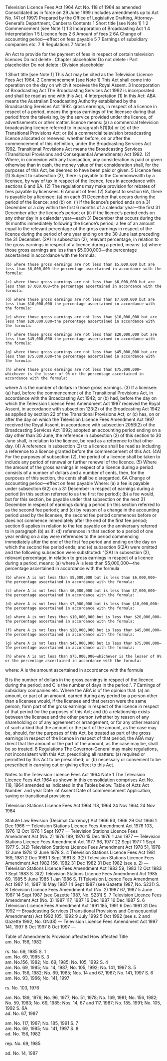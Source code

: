 
Television Licence Fees Act 1964
Act No. 118 of 1964 as amended 
Consolidated as in force on 29 June 1999
(includes amendments up to Act No. 141 of 1997)
Prepared by the Office of Legislative Drafting, Attorney-General’s Department, Canberra
Contents
1	Short title [see Note 1]	1
2	Commencement [see Note 1]	1
3	Incorporation of Broadcasting Act	1
4	Interpretation	1
5	Licence fees	2
6	Amount of fees	2
6A	Change of accounting period—effect on fees payable	5
7	Earnings of subsidiary companies etc.	7
8	Regulations	7
Notes 		9

An Act to provide for the payment of fees in respect of certain television licences
Do not delete : Chapter placeholder
Do not delete : Part placeholder
Do not delete : Division placeholder

1  Short title [see Note 1]
		This Act may be cited as the Television Licence Fees Act 1964.
2  Commencement [see Note 1]
		This Act shall come into operation on the day on which it receives the Royal Assent.
3  Incorporation of Broadcasting Act
		The Broadcasting Services Act 1992 is incorporated and shall be read as one with this Act.
4  Interpretation
	(1)	In this Act:
ABA means the Australian Broadcasting Authority established by the Broadcasting Services Act 1992.
gross earnings, in respect of a licence in respect of a period, means the gross earnings of the licensee during that period from the televising, by the service provided under the licence, of advertisements or other matter.
licence means:
	(a)	a commercial television broadcasting licence referred to in paragraph 5(1)(b) or (e) of the Transitional Provisions Act; or
	(b)	a commercial television broadcasting licence allocated or renewed, whether before, on or after the commencement of this definition, under the Broadcasting Services Act 1992.
Transitional Provisions Act means the Broadcasting Services (Transitional Provisions and Consequential Amendments) Act 1992.
	(2)	Where, in connexion with any transaction, any consideration is paid or given otherwise than in cash, the money value of that consideration shall, for the purposes of this Act, be deemed to have been paid or given.
5  Licence fees
	(1)	Subject to subsection (2), there is payable to the Commonwealth by a licensee, by way of tax in respect of the licence, fees in accordance with sections 6 and 6A.
	(2)	The regulations may make provision for rebates of fees payable by licensees.
6  Amount of fees
	(2)	Subject to section 6A, there is payable by a licensee:
	(a)	on each 31 December that occurs during the period of the licence; and
	(b)	on:
	(i)	if the licence’s period ends on a 31 December or a day within the first 6 months of a calendar year—the first 31 December after the licence’s period; or
	(ii)	if the licence’s period ends on any other day in a calendar year—each 31 December that occurs during the 18 months immediately following the licence’s period;
a fee of an amount equal to the relevant percentage of the gross earnings in respect of the licence during the period of one year ending on the 30 June last preceding the 31 December.
	(2A)	In subsection (2), relevant percentage, in relation to the gross earnings in respect of a licence during a period, means:
	(a)	where those gross earnings are less than $5,000,000—the percentage ascertained in accordance with the formula:
		
	(b)	where those gross earnings are not less than $5,000,000 but are less than $6,000,000—the percentage ascertained in accordance with the formula:
		
	(c)	where those gross earnings are not less than $6,000,000 but are less than $7,000,000—the percentage ascertained in accordance with the formula:
		
	(d)	where those gross earnings are not less than $7,000,000 but are less than $10,000,000—the percentage ascertained in accordance with the formula:
		
	(e)	where those gross earnings are not less than $10,000,000 but are less than $20,000,000—the percentage ascertained in accordance with the formula:
		
	(f)	where those gross earnings are not less than $20,000,000 but are less than $45,000,000—the percentage ascertained in accordance with the formula:
		
	(g)	where those gross earnings are not less than $45,000,000 but are less than $75,000,000—the percentage ascertained in accordance with the formula:
		
	(h)	where those gross earnings are not less than $75,000,000— whichever is the lesser of 9% or the percentage ascertained in accordance with the formula:
		
where A is the number of dollars in those gross earnings.
	(3)	If a licensee:
	(a)	had, before the commencement of the Transitional Provisions Act, in accordance with the Broadcasting Act 1942; or
	(b)	had, before the day on which the Television Licence Fees Amendment Act 1997 received the Royal Assent, in accordance with subsection 123(2) of the Broadcasting Act 1942 as applied by section 22 of the Transitional Provisions Act; or
	(c)	has, on or after the day on which the Television Licence Fees Amendment Act 1997 received the Royal Assent, in accordance with subsection 205B(2) of the Broadcasting Services Act 1992;
adopted an accounting period ending on a day other than 30 June, the reference in subsection (2) of this section to 30 June shall, in relation to the licence, be read as a reference to that other day.
	(4)	A reference in subsection (2) to a licence shall be read as including a reference to a licence granted before the commencement of this Act.
	(4A)	For the purposes of subsection (2), the period of a licence shall be taken to include any period of renewal or further renewal of the licence.
	(5)	Where the amount of the gross earnings in respect of a licence during a period consists of a number of dollars and a number of cents, then, for the purposes of this section, the cents shall be disregarded.
6A  Change of accounting period—effect on fees payable
		Where:
	(a)	a fee is payable under subsection 6(2) on a 31 December in respect of earnings during a period (in this section referred to as the first fee period);
	(b)	a fee would, but for this section, be payable under that subsection on the next 31 December in respect of earnings during a period (in this section referred to as the second fee period); and
	(c)	by reason of a change in the accounting period used by the licensee, the second fee period commences before or does not commence immediately after the end of the first fee period;
section 6 applies in relation to the fee payable on the anniversary referred to in paragraph (b) as if:
	(d)	references in that section to a period of one year ending on a day were references to the period commencing immediately after the end of the first fee period and ending on the day on which the second fee period ends; and
	(e)	subsection 6(2A) were omitted and the following subsection were substituted:
	“(2A)	In subsection (2), relevant percentage, in relation to gross earnings in respect of a licence during a period, means:
	(a)	where A is less than $5,000,000—the percentage ascertained in accordance with the formula:
		
	(b)	where A is not less than $5,000,000 but is less than $6,000,000—the percentage ascertained in accordance with the formula: 
		
	(c)	where A is not less than $6,000,000 but is less than $7,000,000—the percentage ascertained in accordance with the formula: 
		
	(d)	where A is not less than $7,000,000 but is less than $10,000,000—the percentage ascertained in accordance with the formula: 
		
	(e)	where A is not less than $10,000,000 but is less than $20,000,000—the percentage ascertained in accordance with the formula:
		
	(f)	where A is not less than $20,000,000 but is less than $45,000,000—the percentage ascertained in accordance with the formula: 
		
	(g)	where A is not less than $45,000,000 but is less than $75,000,000—the percentage ascertained in accordance with the formula:
		
	(h)	where A is not less than $75,000,000—whichever is the lesser of 9% or the percentage ascertained in accordance with the formula:
		
where: 
A is the amount ascertained in accordance with the formula 

B is the number of dollars in the gross earnings in respect of the licence during the period; and 
C is the number of days in the period.”.
7  Earnings of subsidiary companies etc.
		Where the ABA is of the opinion that:
	(a)	an amount, or part of an amount, earned during any period by a person other than a licensee would, if the licensee and that person were the same person, form part of the gross earnings in respect of the licence in respect of that period for the purposes of this Act; and
	(b)	a relationship exists between the licensee and the other person (whether by reason of any shareholding or of any agreement or arrangement, or for any other reason) of such a kind that the amount or the part of the amount, as the case may be, should, for the purposes of this Act, be treated as part of the gross earnings in respect of the licence in respect of that period;
the ABA may direct that the amount or the part of the amount, as the case may be, shall be so treated.
8  Regulations
		The Governor-General may make regulations, not inconsistent with this Act, prescribing all matters:
	(a)	required or permitted by this Act to be prescribed; or
	(b)	necessary or convenient to be prescribed in carrying out or giving effect to this Act. 


Notes to the Television Licence Fees Act 1964
Note 1
The Television Licence Fees Act 1964 as shown in this consolidation comprises Act No. 118, 1964 amended as indicated in the Tables below. 
Table of Acts
Act
Number  and year
Date  of Assent
Date of commencement
Application, saving or transitional provisions

Television Stations Licence Fees Act 1964
118, 1964
24 Nov 1964
24 Nov 1964

Statute Law Revision (Decimal Currency) Act 1966
93, 1966
29 Oct 1966
1 Dec 1966
—
Television Stations Licence Fees Amendment Act 1976
103, 1976
12 Oct 1976
1 Sept 1977
—
Television Stations Licence Fees Amendment Act (No. 2) 1976
189, 1976
15 Dec 1976
1 Jan 1977
—
Television Stations Licence Fees Amendment Act 1977
96, 1977
22 Sept 1977
1 Sept 1977
S. 3(2)
Television Stations Licence Fees Amendment Act 1978
51, 1978
12 June 1978
12 June 1978
S. 4
Television Stations Licence Fees Act 1981
169, 1981
2 Dec 1981
1 Sept 1981
S. 3(2)
Television Stations Licence Fees Amendment Act 1982
156, 1982
31 Dec 1982
31 Dec 1982 (see s. 2)
—
Television Stations Licence Fees Amendment Act 1983
59, 1983
12 Oct 1983
1 Sept 1983
S. 3(2)
Television Stations Licence Fees Amendment Act 1985
69, 1985
5 June 1985
1 Jan 1986
S. 11
Television Licence Fees Amendment Act 1987
14, 1987
18 May 1987
14 Sept 1987 (see Gazette 1987, No. S231)
S. 8
Television Licence Fees Amendment Act (No. 2) 1987
67, 1987
5 June 1987
14 Sept 1987 (see Gazette  1987, No. S231)
S. 7
Television Licence Fees Amendment Act (No. 3) 1987
117, 1987 
16 Dec 1987
16 Dec 1987
S. 6
Television Licence Fees Amendment Act 1991
185, 1991
6 Dec 1991
31 Dec 1992
—
Broadcasting Services (Transitional Provisions and Consequential Amendments) Act 1992
105, 1992
9 July 1992
5 Oct 1992 (see s. 2 and Gazette 1992, No. GN38)
—
Television Licence Fees Amendment Act 1997
141, 1997
8 Oct 1997
8 Oct 1997
—

Table of Amendments
Provision affected
How affected
Title 	
am. No. 156, 1982

rs. No. 69, 1985
S. 1 	
am. No. 69, 1985
S. 3 	
am. No.156, 1982; No. 69, 1985; No. 105, 1992
S. 4 	
am. No. 69, 1985; No. 14, 1987; No. 105, 1992; No. 141, 1997
S. 5 	
am. No. 156, 1982; No. 69, 1985; Nos. 14 and 67, 1987; No. 141, 1997
S. 6 	
am. No. 93, 1966; No. 141, 1997

rs. No. 103, 1976

am. No. 189, 1976; No. 96, 1977; No. 51, 1978; No. 169, 1981; No. 156, 1982; No. 59, 1983; No. 69, 1985; Nos. 14, 67 and 117, 1987; No. 185, 1991; No. 105, 1992
S. 6A 	
ad. No. 67, 1987

am. No. 117, 1987; No. 185, 1991
S. 7 	
am. No. 69, 1985; No. 141, 1997
S. 8 	
ad. No. 156, 1982

rep. No. 69, 1985

ad. No. 14, 1987

